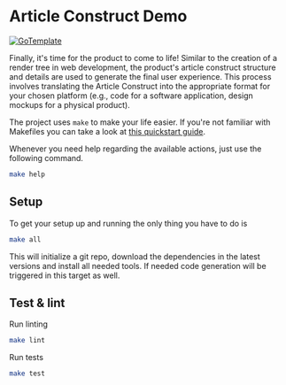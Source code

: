 # Article Construct Demo

[![GoTemplate](https://img.shields.io/badge/go/template-black?logo=go)](https://github.com/SchwarzIT/go-template)

Finally, it's time for the product to come to life! Similar to the creation of a render tree in web development, the product's article construct structure and details are used to generate the final user experience. This process involves translating the Article Construct into the appropriate format for your chosen platform (e.g., code for a software application, design mockups for a physical product).

The project uses `make` to make your life easier. If you're not familiar with Makefiles you can take a look at [this quickstart guide](https://makefiletutorial.com).

Whenever you need help regarding the available actions, just use the following command.

```bash
make help
```

## Setup

To get your setup up and running the only thing you have to do is

```bash
make all
```

This will initialize a git repo, download the dependencies in the latest versions and install all needed tools.
If needed code generation will be triggered in this target as well.

## Test & lint

Run linting

```bash
make lint
```

Run tests

```bash
make test
```
